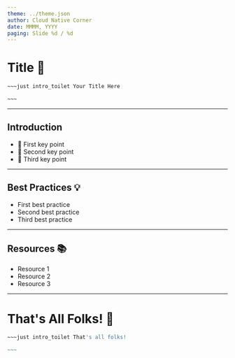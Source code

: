 ```yaml
---
theme: ../theme.json
author: Cloud Native Corner
date: MMMM, YYYY
paging: Slide %d / %d
---
```


# Title 🚀

```bash
~~~just intro_toilet Your Title Here

~~~
```

---

## Introduction

- 🎯 First key point
- 🔧 Second key point
- 📝 Third key point

---

## Best Practices 💡

- First best practice
- Second best practice
- Third best practice

---

## Resources 📚

- Resource 1
- Resource 2
- Resource 3

---

# That's All Folks! 👋

```bash
~~~just intro_toilet That's all folks!

~~~
```
